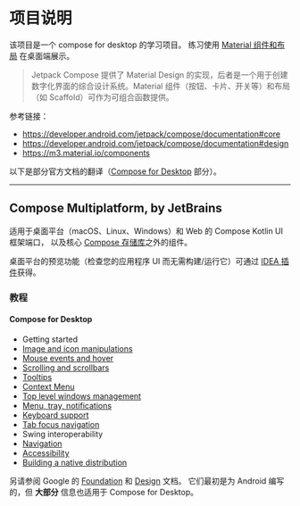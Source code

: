 # 项目说明

该项目是一个 compose for desktop 的学习项目。
练习使用 [Material 组件和布局](https://developer.android.com/jetpack/compose/layouts/material) 在桌面端展示。

> Jetpack Compose 提供了 Material Design 的实现，后者是一个用于创建数字化界面的综合设计系统。Material 组件（按钮、卡片、开关等）和布局（如 Scaffold）可作为可组合函数提供。

参考链接：

- https://developer.android.com/jetpack/compose/documentation#core
- https://developer.android.com/jetpack/compose/documentation#design
- https://m3.material.io/components

以下是部分官方文档的翻译（[Compose for Desktop](https://github.com/JetBrains/compose-jb#compose-for-desktop) 部分）。

----

## Compose Multiplatform, by JetBrains

适用于桌面平台（macOS、Linux、Windows）和 Web 的 Compose Kotlin UI 框架端口，
以及核心 [Compose 存储库](https://android.googlesource.com/platform/frameworks/support)之外的组件。

桌面平台的预览功能（检查您的应用程序 UI 而无需构建/运行它）可通过 [IDEA 插件](https://plugins.jetbrains.com/plugin/16541-compose-multiplatform-ide-support)获得。

### 教程

#### Compose for Desktop

- Getting started
- [Image and icon manipulations](doc/1-image-icon-操作.md)
- [Mouse events and hover](doc/2-mouse-event-鼠标事件.md)
- [Scrolling and scrollbars](doc/3-scrolling-and-scrollbar-滚动.md)
- [Tooltips](doc/3-scrolling-and-scrollbar-滚动.md)
- [Context Menu](doc/4-context-meau-上下文菜单.md)
- [Top level windows management](doc/5-window-mgr-顶级窗口管理.md)
- [Menu, tray, notifications](doc/6-menu-tray-notifications-菜单-托盘-通知.md)
- [Keyboard support](doc/7-keyboard-event-键盘事件.md)
- [Tab focus navigation](doc/8-tabbing-nav-keyboard-focus.md)
- Swing interoperability
- [Navigation](doc/10-navigation-导航.md)
- [Accessibility](doc/11-accessibility-辅助功能.md)
- [Building a native distribution](doc/12-native-distribution-本地发行版.md)

另请参阅 Google 的 [Foundation](https://developer.android.com/jetpack/compose/documentation#core) 
和 [Design](https://developer.android.com/jetpack/compose/documentation#design) 文档。
它们最初是为 Android 编写的，但 **大部分** 信息也适用于 Compose for Desktop。

